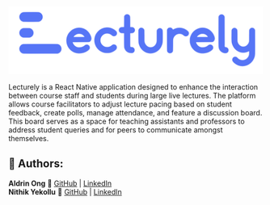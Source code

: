 ![Lecturely Logo](./assets/lecturely_text_logo.png)

Lecturely is a React Native application designed to enhance the interaction between course staff and students during large live lectures. The platform allows course facilitators to adjust lecture pacing based on student feedback, create polls, manage attendance, and feature a discussion board. This board serves as a space for teaching assistants and professors to address student queries and for peers to communicate amongst themselves.

## 🚀 Authors:
**Aldrin Ong**
🔗 [GitHub](github.com/0n9aldrin) | [LinkedIn](https://linkedin.com/in/aldrin0n9)  
**Nithik Yekollu**
🔗 [GitHub](https://github.com/NithikYekollu) | [LinkedIn](https://www.linkedin.com/in/nithik-yekollu-7298671a8/)
